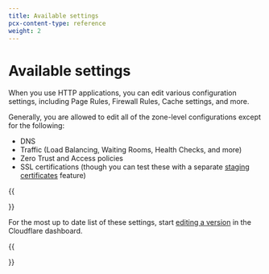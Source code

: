 ```yaml
---
title: Available settings
pcx-content-type: reference
weight: 2
---
```


# Available settings

When you use HTTP applications, you can edit various configuration settings, including Page Rules, Firewall Rules, Cache settings, and more.

Generally, you are allowed to edit all of the zone-level configurations except for the following:

- DNS
- Traffic (Load Balancing, Waiting Rooms, Health Checks, and more)
- Zero Trust and Access policies
- SSL certifications (though you can test these with a separate [staging certificates](/ssl/edge-certificates/staging-environment/) feature)

{{<Aside type="note">}}

For the most up to date list of these settings, start [editing a version](/http-applications/how-to/manage-applications-and-versions/#edit-a-version) in the Cloudflare dashboard.

{{</Aside>}}
